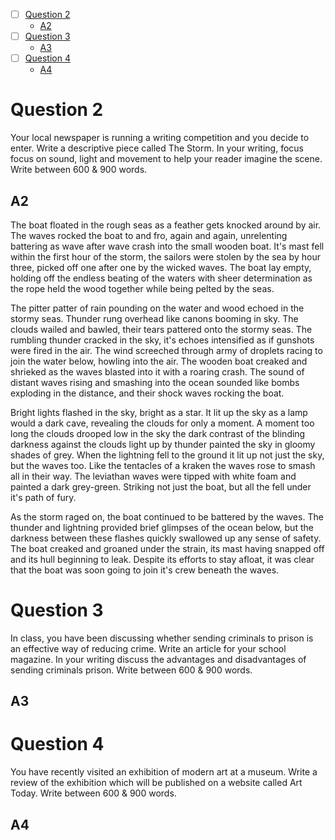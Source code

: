 - [ ] [Question 2](#question-2)
	- [A2](#a2)
- [ ] [Question 3](#question-3)
	- [A3](#a3)
- [ ] [Question 4](#question-4)
	- [A4](#a4)

# Question 2
 Your local newspaper is running a writing competition and you decide to enter. Write a descriptive piece called The Storm. In your writing, focus focus on sound, light and movement to help your reader imagine the scene. Write between 600 & 900 words.
## A2
The boat floated in the rough seas as a feather gets knocked around by air. The waves rocked the boat to and fro, again and again, unrelenting battering as wave after wave crash into the small wooden boat. It's mast fell within the first hour of the storm, the sailors were stolen by the sea by hour three, picked off one after one by the wicked waves. The boat lay empty, holding off the endless beating of the waters with sheer determination as the rope held the wood together while being pelted by the seas. 

The pitter patter of rain pounding on the water and wood echoed in the stormy seas. Thunder rung overhead like canons booming in sky. The clouds wailed and bawled, their tears pattered onto the stormy seas. The rumbling thunder cracked in the sky, it's echoes intensified as if gunshots were fired in the air. The wind screeched through army of droplets racing to join the water below, howling into the air. The wooden boat creaked and shrieked as the waves blasted into it with a roaring crash. The sound of distant waves rising and smashing into the ocean sounded like bombs 
exploding in the distance, and their shock waves rocking the boat.

Bright lights flashed in the sky, bright as a star. It lit up the sky as a lamp would a dark cave, revealing the clouds for only a moment. A moment too long the clouds drooped low in the sky the dark contrast of the blinding darkness against the clouds light up by thunder painted the sky in gloomy shades of grey. When the lightning fell to the ground it lit up not just the sky, but the waves too. Like the tentacles of a kraken the waves rose to smash all in their way. The leviathan waves were tipped with white foam and painted a dark grey-green. Striking not just the boat, but all the fell under it's path of fury. 

As the storm raged on, the boat continued to be battered by the waves. The thunder and lightning provided brief glimpses of the ocean below, but the darkness between these flashes quickly swallowed up any sense of safety. The boat creaked and groaned under the strain, its mast having snapped off and its hull beginning to leak. Despite its efforts to stay afloat, it was clear that the boat was soon going to join it's crew beneath the waves. 

# Question 3 
 In class, you have been discussing whether sending criminals to prison is an effective way of reducing crime. Write an article for your school magazine. In your writing discuss the advantages and disadvantages of sending criminals prison. Write between 600 & 900 words.
## A3


# Question 4
 You have recently visited an exhibition of modern art at a museum. Write a review of the exhibition which will be published on a website called Art Today. Write between 600 & 900 words.
## A4



